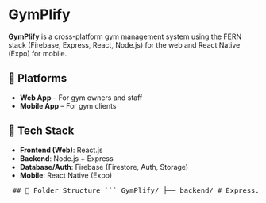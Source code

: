 # GymPlify

**GymPlify** is a cross-platform gym management system using the FERN stack (Firebase, Express, React, Node.js) for the web and React Native (Expo) for mobile.

## 📱 Platforms

- **Web App** – For gym owners and staff
- **Mobile App** – For gym clients

## 🔧 Tech Stack

- **Frontend (Web)**: React.js
- **Backend**: Node.js + Express
- **Database/Auth**: Firebase (Firestore, Auth, Storage)
- **Mobile**: React Native (Expo)

<pre> ## 📁 Folder Structure ``` GymPlify/ ├── backend/ # Express.js server and API logic ├── web/ # React.js frontend for gym staff/owners ├── mobile/ # React Native app for gym clients ``` </pre>
